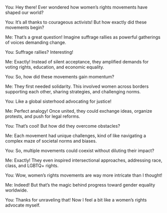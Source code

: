 You: Hey there! Ever wondered how women’s rights movements have shaped our world?

You: It’s all thanks to courageous activists! But how exactly did these movements begin?

Me: That’s a great question! Imagine suffrage rallies as powerful gatherings of voices demanding change.

You: Suffrage rallies? Interesting!

Me: Exactly! Instead of silent acceptance, they amplified demands for voting rights, education, and economic equality.

You: So, how did these movements gain momentum?

Me: They first needed solidarity. This involved women across borders supporting each other, sharing strategies, and challenging norms.

You: Like a global sisterhood advocating for justice!

Me: Perfect analogy! Once united, they could exchange ideas, organize protests, and push for legal reforms.

You: That’s cool! But how did they overcome obstacles?

Me: Each movement had unique challenges, kind of like navigating a complex maze of societal norms and biases.

You: So, multiple movements could coexist without diluting their impact?

Me: Exactly! They even inspired intersectional approaches, addressing race, class, and LGBTQ+ rights.

You: Wow, women’s rights movements are way more intricate than I thought!

Me: Indeed! But that’s the magic behind progress toward gender equality worldwide.

You: Thanks for unraveling that! Now I feel a bit like a women’s rights advocate myself.

